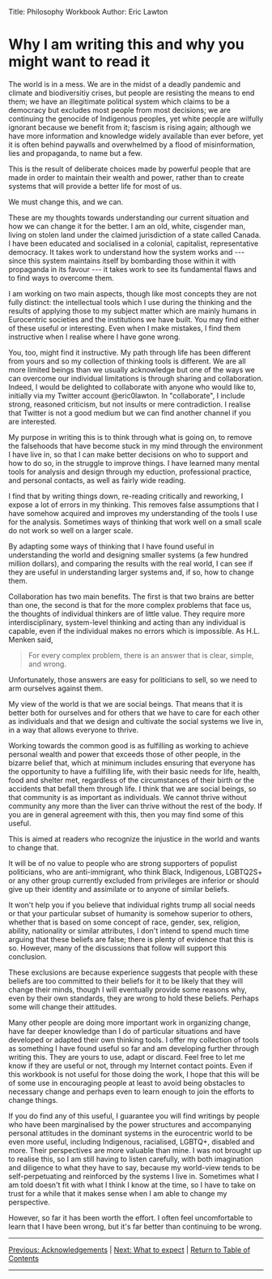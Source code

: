 Title: Philosophy Workbook
Author: Eric Lawton

# Why I am writing this and why you might want to read it #
The world is in a mess.  We are in the midst of a deadly pandemic and climate and biodiversitiy crises, but people are resisting the means to end them; we have an illegitimate political system which claims to be a democracy but excludes most people from most decisions; we are continuing the genocide of Indigenous peoples, yet white people are wilfully ignorant because we benefit from it; fascism is rising again; although we have more information and knowledge widely available than ever before, yet it is often behind paywalls and overwhelmed by a flood of misinformation, lies and propaganda, to name but a few.

This is the result of deliberate choices made by powerful people that are made in order to maintain their wealth and power, rather than to create systems that will provide a better life for most of us.

We must change this, and we can.

These are my thoughts towards understanding our current situation and how we can change it for the better. I am an old, white, cisgender man, living on stolen land under the claimed jurisdiction of a state called Canada. I have been educated and socialised in a colonial, capitalist, representative democracy. It takes work to understand how the system works and --- since this system maintains itself by bombarding those within it with propaganda in its favour --- it takes work to see its fundamental flaws and to find ways to overcome them.

I am working on two main aspects, though like most concepts they are not fully distinct: the intellectual tools which I use during the thinking and the results of applying those to my subject matter which are mainly humans in Eurocentric societies and the institutions we have built. You may find either of these useful or interesting. Even when I make mistakes, I find them instructive when I realise where I have gone wrong.

You, too, might find it instructive. My path through life has been different from yours and so my collection of thinking tools is different. We are all more limited beings than we usually acknowledge but one of the ways we can overcome our individual limitations is through sharing and collaboration. Indeed, I would be delighted to collaborate with anyone who would like to, initially via my Twitter account @eric0lawton.  In "collaborate", I include strong, reasoned criticism, but not insults or mere contradiction. I realise that Twitter is not a good medium but we can find another channel if you are interested.

My purpose in writing this is to think through what is going on, to remove the falsehoods that have become stuck in my mind through the environment I have live in, so that I can make better decisions on who to support and how to do so, in the struggle to improve things. I have learned many mental tools for analysis and design through my eduction, professional practice, and personal contacts, as well as fairly wide reading.

I find that by writing things down, re-reading critically and reworking, I expose a lot of errors in my thinking. This removes false assumptions that I have somehow acquired and improves my understanding of the tools I use for the analysis. Sometimes ways of thinking that work well on a small scale do not work so well on a larger scale.

By adapting some ways of thinking that I have found useful in understanding the world and designing smaller systems (a few hundred million dollars), and comparing the results with the real world, I can see if they are useful in understanding larger systems and, if so, how to change them.

Collaboration has two main benefits. The first is that two brains are better than one, the second is that for the more complex problems that face us, the thoughts of individual thinkers are of little value. They require more interdisciplinary, system-level thinking and acting than any individual is capable, even if the individual makes no errors which is impossible. As H.L. Menken said,

> For every complex problem, there is an answer that is clear, simple, and wrong.

Unfortunately, those answers are easy for politicians to sell, so we need to arm ourselves against them.

My view of the world is that we are social beings. That means that it is better both for ourselves and for others that we have to care for each other as individuals and that we design and cultivate the social systems we live in, in a way that allows everyone to thrive.

Working towards the common good is as fulfilling as working to achieve personal wealth and power that exceeds those of other people, in the bizarre belief that, which at minimum includes ensuring that everyone has the opportunity to have a fulfilling life, with their basic needs for life, health, food and shelter met, regardless of the circumstances of their birth or the accidents that befall them through life. I think that we are social beings, so that community is as important as individuals. We cannot thrive without community any more than the liver can thrive without the rest of the body. If you are in general agreement with this, then you may find some of this useful.

This is aimed at readers who recognize the injustice in the world and wants to change that.

It will be of no value to people who are strong supporters of populist politicians, who are anti-immigrant, who think Black, Indigenous, LGBTQ2S+  or any other group currently excluded from privileges are inferior or should give up their identity and assimilate or to anyone of similar beliefs.

It won't help you if you believe that individual rights trump all social needs or that your particular subset of humanity is somehow superior to others, whether that is based on some concept of race, gender, sex, religion, ability, nationality or similar attributes, I don't intend to spend much time arguing that these beliefs are false; there is plenty of evidence that this is so. However, many of the discussions that follow will support this conclusion.

These exclusions are because experience suggests that people with these beliefs are too committed to their beliefs for it to be likely that they will change their minds, though I will eventually provide some reasons why, even by their own standards, they are wrong to hold these beliefs. Perhaps some will change their attitudes.

Many other people are doing more important work in organizing change, have far deeper knowledge than I do of particular situations and have developed or adapted their own thinking tools. I offer my collection of tools as something I have found useful so far and am developing further through writing this. They are yours to use, adapt or discard. Feel free to let me know if they are useful or not, through my Internet contact points. Even if this workbook is not useful for those doing the work, I hope that this will be of some use in encouraging people at least to avoid being obstacles to necessary change and perhaps even to learn enough to join the efforts to change things.

If you do find any of this useful, I guarantee you will find writings by people who have been marginalised by the power structures and accompanying personal attitudes in the dominant systems in the eurocentric world to be even more useful, including Indigenous, racialised, LGBTQ+, disabled and more. Their perspectives are more valuable than mine. I was not brought up to realise this, so I am still having to listen carefully, with both imagination and diligence to what they have to say, because my world-view tends to be self-perpetuating and reinforced by the systems I live in. Sometimes what I am told doesn't fit with what I think I know at the time, so I have to take on trust for a while that it makes sense when I am able to change my perspective.

However, so far it has been worth the effort. I often feel uncomfortable to learn that I have been wrong, but it's far better than continuing to be wrong.

***
[Previous: Acknowledgements](acknowledgements) \| [Next: What to expect](whatexpect) \| [Return to Table of Contents](./index)

***

[^fn1]: Otherwise known as “Western”, though west of what? Includes the colonial cultures of Australia and New Zealand.
